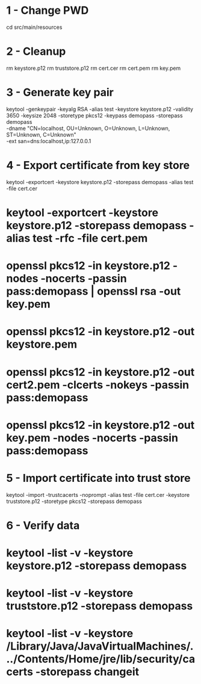 # 1 - Change PWD
cd src/main/resources

# 2 - Cleanup
rm keystore.p12
rm truststore.p12
rm cert.cer
rm cert.pem
rm key.pem

# 3 - Generate key pair
keytool -genkeypair -keyalg RSA -alias test -keystore keystore.p12 -validity 3650 -keysize 2048 -storetype pkcs12 -keypass demopass -storepass demopass \
-dname "CN=localhost, OU=Unknown, O=Unknown, L=Unknown, ST=Unknown, C=Unknown" \
-ext san=dns:localhost,ip:127.0.0.1

# 4 - Export certificate from key store
keytool -exportcert -keystore keystore.p12 -storepass demopass -alias test -file cert.cer
# keytool -exportcert -keystore keystore.p12 -storepass demopass -alias test -rfc -file cert.pem
# openssl pkcs12 -in keystore.p12 -nodes -nocerts -passin pass:demopass | openssl rsa -out key.pem
# openssl pkcs12 -in keystore.p12 -out keystore.pem
# openssl pkcs12 -in keystore.p12 -out cert2.pem -clcerts -nokeys -passin pass:demopass
# openssl pkcs12 -in keystore.p12 -out key.pem -nodes -nocerts -passin pass:demopass

# 5 - Import certificate into trust store
keytool -import -trustcacerts -noprompt -alias test -file cert.cer -keystore truststore.p12 -storetype pkcs12 -storepass demopass

# 6 - Verify data
# keytool -list -v -keystore keystore.p12 -storepass demopass
# keytool -list -v -keystore truststore.p12 -storepass demopass
# keytool -list -v -keystore /Library/Java/JavaVirtualMachines/.../Contents/Home/jre/lib/security/cacerts -storepass changeit
